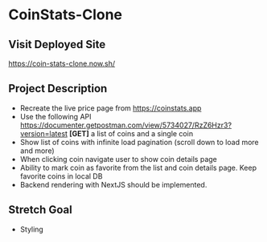 # CoinStats-Clone

## Visit Deployed Site

https://coin-stats-clone.now.sh/

## Project Description

- Recreate the live price page from https://coinstats.app
- Use the following API https://documenter.getpostman.com/view/5734027/RzZ6Hzr3?version=latest **[GET]** a list of coins and a single coin
- Show list of coins with infinite load pagination (scroll down to load more and more)
- When clicking coin navigate user to show coin details page
- Ability to mark coin as favorite from the list and coin details page. Keep favorite coins in local DB
- Backend rendering with NextJS should be implemented.

## Stretch Goal

- Styling
